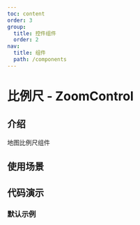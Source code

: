 ```yaml
---
toc: content
order: 3
group:
  title: 控件组件
  order: 2
nav:
  title: 组件
  path: /components
---
```


# 比例尺 - ZoomControl

## 介绍

地图比例尺组件

## 使用场景

## 代码演示

### 默认示例

<code src="./demos/default.tsx" defaultShowCode></code>

<API></API>
